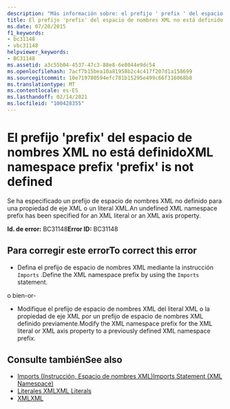 ```yaml
---
description: "Más información sobre: el prefijo ' prefix ' del espacio de nombres XML no está definido"
title: El prefijo 'prefix' del espacio de nombres XML no está definido
ms.date: 07/20/2015
f1_keywords:
- bc31148
- vbc31148
helpviewer_keywords:
- BC31148
ms.assetid: a3c55b04-4537-47c3-88e8-6e8044e9dc54
ms.openlocfilehash: 7acf7b15bea10a81958b2c4c417f207d1a158699
ms.sourcegitcommit: 10e719780594efc781b15295e499c66f316068b8
ms.translationtype: MT
ms.contentlocale: es-ES
ms.lasthandoff: 02/14/2021
ms.locfileid: "100428355"
---
```

# <a name="xml-namespace-prefix-prefix-is-not-defined"></a><span data-ttu-id="b23dd-103">El prefijo 'prefix' del espacio de nombres XML no está definido</span><span class="sxs-lookup"><span data-stu-id="b23dd-103">XML namespace prefix 'prefix' is not defined</span></span>

<span data-ttu-id="b23dd-104">Se ha especificado un prefijo de espacio de nombres XML no definido para una propiedad de eje XML o un literal XML.</span><span class="sxs-lookup"><span data-stu-id="b23dd-104">An undefined XML namespace prefix has been specified for an XML literal or an XML axis property.</span></span>  
  
 <span data-ttu-id="b23dd-105">**Id. de error:** BC31148</span><span class="sxs-lookup"><span data-stu-id="b23dd-105">**Error ID:** BC31148</span></span>  
  
## <a name="to-correct-this-error"></a><span data-ttu-id="b23dd-106">Para corregir este error</span><span class="sxs-lookup"><span data-stu-id="b23dd-106">To correct this error</span></span>  
  
- <span data-ttu-id="b23dd-107">Defina el prefijo de espacio de nombres XML mediante la instrucción `Imports` .</span><span class="sxs-lookup"><span data-stu-id="b23dd-107">Define the XML namespace prefix by using the `Imports` statement.</span></span>  
  
 <span data-ttu-id="b23dd-108">o bien</span><span class="sxs-lookup"><span data-stu-id="b23dd-108">-or-</span></span>  
  
- <span data-ttu-id="b23dd-109">Modifique el prefijo de espacio de nombres XML del literal XML o la propiedad de eje XML por un prefijo de espacio de nombres XML definido previamente.</span><span class="sxs-lookup"><span data-stu-id="b23dd-109">Modify the XML namespace prefix for the XML literal or XML axis property to a previously defined XML namespace prefix.</span></span>  
  
## <a name="see-also"></a><span data-ttu-id="b23dd-110">Consulte también</span><span class="sxs-lookup"><span data-stu-id="b23dd-110">See also</span></span>

- [<span data-ttu-id="b23dd-111">Imports (Instrucción, Espacio de nombres XML)</span><span class="sxs-lookup"><span data-stu-id="b23dd-111">Imports Statement (XML Namespace)</span></span>](../language-reference/statements/imports-statement-xml-namespace.md)
- [<span data-ttu-id="b23dd-112">Literales XML</span><span class="sxs-lookup"><span data-stu-id="b23dd-112">XML Literals</span></span>](../language-reference/xml-literals/index.md)
- [<span data-ttu-id="b23dd-113">XML</span><span class="sxs-lookup"><span data-stu-id="b23dd-113">XML</span></span>](../programming-guide/language-features/xml/index.md)

